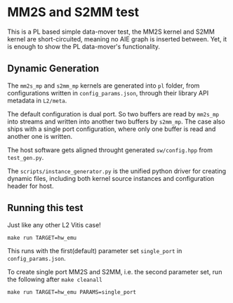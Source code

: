 # MM2S and S2MM test

This is a PL based simple data-mover test, the MM2S kernel and S2MM kernel are short-circuited,
meaning no AIE graph is inserted between. Yet, it is enough to show the PL data-mover's functionality.

## Dynamic Generation

The `mm2s_mp` and `s2mm_mp` kernels are generated into `pl` folder,
from configurations written in `config_params.json`,
through their library API metadata in `L2/meta`.

The default configuration is dual port. So two buffers are read by `mm2s_mp` into streams and
written into another two buffers by `s2mm_mp`.
The case also ships with a single port configuration, where only one buffer is read and another one is written.

The host software gets aligned throught generated `sw/config.hpp` from `test_gen.py`.

The `scripts/instance_generator.py` is the unified python driver for creating dynamic files,
including both kernel source instances and configuration header for host.


## Running this test

Just like any other L2 Vitis case!

```
make run TARGET=hw_emu
```
This runs with the first(default) parameter set `single_port` in `config_params.json`.

To create single port MM2S and S2MM, i.e. the second parameter set, run the following after `make cleanall`
```
make run TARGET=hw_emu PARAMS=single_port
```
